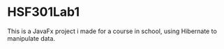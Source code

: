 # HSF301Lab1
This is a JavaFx project i made for a course in school, using Hibernate to manipulate data.
